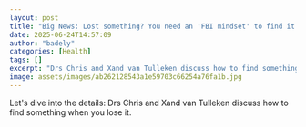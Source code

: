 ```yaml
---
layout: post
title: "Big News: Lost something? You need an 'FBI mindset' to find it..."
date: 2025-06-24T14:57:09
author: "badely"
categories: [Health]
tags: []
excerpt: "Drs Chris and Xand van Tulleken discuss how to find something when you lose it."
image: assets/images/ab262128543a1e59703c66254a76fa1b.jpg
---
```


Let's dive into the details: Drs Chris and Xand van Tulleken discuss how to find something when you lose it.

